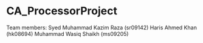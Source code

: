 # CA_ProcessorProject
Team members:
Syed Muhammad Kazim Raza (sr09142)
Haris Ahmed Khan (hk08694)
Muhammad Wasiq Shaikh (ms09205)
